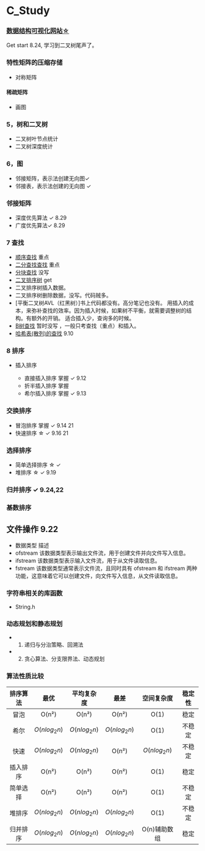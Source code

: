 <!--
 * @Author: zhangkangbin 
 * @Date: 2022-08-18 18:31:13
 * @LastEditors: zhangkangbin
 * @LastEditTime: 2022-12-12 23:35:19
 * @FilePath: \C_Study\README.md
-->
# C_Study

###
###   [数据结构可视化网站☆ ](https://www.cs.usfca.edu/~galles/visualization/Algorithms.html) 


Get start
8.24, 学习到二叉树尾声了。 

### 特性矩阵的压缩存储

- 对称矩阵

#### 稀疏矩阵
- 画图


### 5，树和二叉树
- 二叉树叶节点统计
-  二叉树深度统计


### 6，图
- 邻接矩阵，表示法创建无向图✓
- 邻接表，表示法创建的无向图 ✓

### 邻接矩阵
- 深度优先算法 ✓ 8.29
- 广度优先算法✓  8.29


### 7 查找

-   [顺序查找](chapter5_search/SequentialSearch.cpp) 重点
-   [二分查找查找](chapter5_search/BinarySearch.cpp)  重点
-   [分块查找]() 没写
-   [二叉排序树](chapter7_search/BinarySortSearch.cpp) get
- 二叉排序树插入数据。
- 二叉排序树删除数据，没写。代码贼多。
-   [平衡二叉树AVL（红黑树）]书上代码都没有。高分笔记也没有。
 用插入的成本，来弥补查找的效率。因为插入时候，如果树不平衡，就需要调整树的结构。有额外的开销。
 适合插入少，查询多的时候。
-   [B树查找]() 暂时没写 ，一般只考查找（重点）和插入。
-   [哈希表(散列)的查找](chapter5_search/HashSearch.cpp) 9.10

### 8 排序

-  插入排序

   - 直接插入排序 掌握 ✓ 9.12
   - 折半插入排序 掌握 
   - 希尔插入排序 掌握 ✓ 9.13

###   交换排序

- 冒泡排序 掌握 ✓ 9.14 21
- 快速排序 ☆  ✓ 9.16  21


###   选择排序
- 简单选择排序 ☆ ✓
- 堆排序 ☆ ✓ 9.19


###   归并排序 ✓ 9.24,22
###   基数排序

## 文件操作 9.22
- 数据类型	描述
- ofstream	该数据类型表示输出文件流，用于创建文件并向文件写入信息。
- ifstream	该数据类型表示输入文件流，用于从文件读取信息。
- fstream	该数据类型通常表示文件流，且同时具有 ofstream 和 ifstream 两种功能，这意味着它可以创建文件，向文件写入信息，从文件读取信息。



### 字符串相关的库函数

- String.h

### 动态规划和静态规划
- 1. 递归与分治策略、回溯法
- 2. 贪心算法、分支限界法、动态规划


###   算法性质比较


| 排序算法 |     最优     |  平均复杂度  |     最差     |  空间复杂度  | 稳定性 |
|:--------:|:------------:|:------------:|:------------:|:------------:|:------:|
|   冒泡   |    O(n²)     |    O(n²)     |    O(n²)     |     O(1)     |  稳定  |
|   希尔   | $O(nlog_2n)$ | $O(nlog_2n)$ | $O(nlog_2n)$ |     O(1)     | 不稳定 |
|   快速   | $O(nlog_2n)$ | $O(nlog_2n)$ |    O(n²)     | $O(nlog_2n)$ | 不稳定 |
| 插入排序 |    O(n²)     |    O(n²)     |    O(n²)     |     O(1)     |  稳定  |
| 简单选择 |    O(n²)     |    O(n²)     |    O(n²)     |     O(1)     | 不稳定 |
|  堆排序  | $O(nlog_2n)$ | $O(nlog_2n)$ | $O(nlog_2n)$ |     O(1)     | 不稳定 |
| 归并排序 | $O(nlog_2n)$ | $O(nlog_2n)$ | $O(nlog_2n)$ | O(n)辅助数组 |  稳定  |


 
